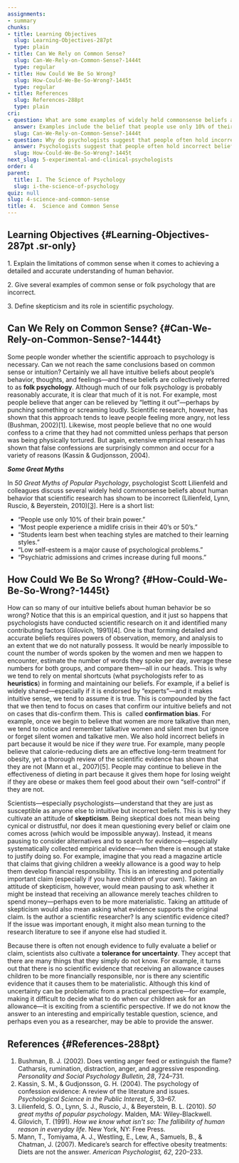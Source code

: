 ```yaml
---
assignments:
- summary
chunks:
- title: Learning Objectives
  slug: Learning-Objectives-287pt
  type: plain
- title: Can We Rely on Common Sense?
  slug: Can-We-Rely-on-Common-Sense?-1444t
  type: regular
- title: How Could We Be So Wrong?
  slug: How-Could-We-Be-So-Wrong?-1445t
  type: regular
- title: References
  slug: References-288pt
  type: plain
cri:
- question: What are some examples of widely held commonsense beliefs about human behavior that scientific research has shown to be incorrect?
  answer: Examples include the belief that people use only 10% of their brain power, most people experience a midlife crisis in their 40’s or 50’s, and low self-esteem is a major cause of psychological problems.
  slug: Can-We-Rely-on-Common-Sense?-1444t
- question: Why do psychologists suggest that people often hold incorrect beliefs about human behavior?
  answer: Psychologists suggest that people often hold incorrect beliefs about human behavior due to relying on mental shortcuts, confirmation bias, and a desire for certain beliefs to be true.
  slug: How-Could-We-Be-So-Wrong?-1445t
next_slug: 5-experimental-and-clinical-psychologists
order: 4
parent:
  title: I. The Science of Psychology
  slug: i-the-science-of-psychology
quiz: null
slug: 4-science-and-common-sense
title: 4.  Science and Common Sense
---
```


## Learning Objectives {#Learning-Objectives-287pt .sr-only} 

<i-callout variant="info" title="Learning Objectives">

1\. Explain the limitations of common sense when it comes to achieving a detailed and accurate understanding of human behavior.

2\. Give several examples of common sense or folk psychology that are incorrect.

3\. Define skepticism and its role in scientific psychology.

</i-callout>

## Can We Rely on Common Sense? {#Can-We-Rely-on-Common-Sense?-1444t} 

Some people wonder whether the scientific approach to psychology is necessary. Can we not reach the same conclusions based on common sense or intuition? Certainly we all have intuitive beliefs about people’s behavior, thoughts, and feelings—and these beliefs are collectively referred to as **folk psychology**. Although much of our folk psychology is probably reasonably accurate, it is clear that much of it is not. For example, most people believe that anger can be relieved by “letting it out”—perhaps by punching something or screaming loudly. Scientific research, however, has shown that this approach tends to leave people feeling more angry, not less (Bushman, 2002)\[1\]. Likewise, most people believe that no one would confess to a crime that they had not committed unless perhaps that person was being physically tortured. But again, extensive empirical research has shown that false confessions are surprisingly common and occur for a variety of reasons (Kassin & Gudjonsson, 2004).  

<i-callout>

_**Some Great Myths**_

In _50 Great Myths of Popular Psychology_, psychologist Scott Lilienfeld and colleagues discuss several widely held commonsense beliefs about human behavior that scientific research has shown to be incorrect (Lilienfeld, Lynn, Ruscio, & Beyerstein, 2010)[\[3\]](https://kpu.pressbooks.pub/psychmethods4e/chapter/science-and-common-sense/#footnote-27-3). Here is a short list:

* “People use only 10% of their brain power.”
* “Most people experience a midlife crisis in their 40’s or 50’s.”
* “Students learn best when teaching styles are matched to their learning styles.”
* “Low self-esteem is a major cause of psychological problems.”
* “Psychiatric admissions and crimes increase during full moons.”

</i-callout>

## How Could We Be So Wrong? {#How-Could-We-Be-So-Wrong?-1445t} 

How can so many of our intuitive beliefs about human behavior be so wrong? Notice that this is an empirical question, and it just so happens that psychologists have conducted scientific research on it and identified many contributing factors (Gilovich, 1991)\[4\]. One is that forming detailed and accurate beliefs requires powers of observation, memory, and analysis to an extent that we do not naturally possess. It would be nearly impossible to count the number of words spoken by the women and men we happen to encounter, estimate the number of words they spoke per day, average these numbers for both groups, and compare them—all in our heads. This is why we tend to rely on mental shortcuts (what psychologists refer to as **heuristics**) in forming and maintaining our beliefs. For example, if a belief is widely shared—especially if it is endorsed by “experts”—and it makes intuitive sense, we tend to assume it is true. This is compounded by the fact that we then tend to focus on cases that confirm our intuitive beliefs and not on cases that dis-confirm them. This is  called **confirmation bias**. For example, once we begin to believe that women are more talkative than men, we tend to notice and remember talkative women and silent men but ignore or forget silent women and talkative men. We also hold incorrect beliefs in part because it would be nice if they _were_ true. For example, many people believe that calorie-reducing diets are an effective long-term treatment for obesity, yet a thorough review of the scientific evidence has shown that they are not (Mann et al., 2007)\[5\]. People may continue to believe in the effectiveness of dieting in part because it gives them hope for losing weight if they are obese or makes them feel good about their own “self-control” if they are not. 

Scientists—especially psychologists—understand that they are just as susceptible as anyone else to intuitive but incorrect beliefs. This is why they cultivate an attitude of **skepticism**. Being skeptical does not mean being cynical or distrustful, nor does it mean questioning every belief or claim one comes across (which would be impossible anyway). Instead, it means pausing to consider alternatives and to search for evidence—especially systematically collected empirical evidence—when there is enough at stake to justify doing so. For example, imagine that you read a magazine article that claims that giving children a weekly allowance is a good way to help them develop financial responsibility. This is an interesting and potentially important claim (especially if you have children of your own). Taking an attitude of skepticism, however, would mean pausing to ask whether it might be instead that receiving an allowance merely teaches children to spend money—perhaps even to be more materialistic. Taking an attitude of skepticism would also mean asking what evidence supports the original claim. Is the author a scientific researcher? Is any scientific evidence cited? If the issue was important enough, it might also mean turning to the research literature to see if anyone else had studied it.

Because there is often not enough evidence to fully evaluate a belief or claim, scientists also cultivate a **tolerance for uncertainty**. They accept that there are many things that they simply do not know. For example, it turns out that there is no scientific evidence that receiving an allowance causes children to be more financially responsible, nor is there any scientific evidence that it causes them to be materialistic. Although this kind of uncertainty can be problematic from a practical perspective—for example, making it difficult to decide what to do when our children ask for an allowance—it is exciting from a scientific perspective. If we do not know the answer to an interesting and empirically testable question, science, and perhaps even you as a researcher, may be able to provide the answer.

## References {#References-288pt} 

1.  Bushman, B. J. (2002). Does venting anger feed or extinguish the flame? Catharsis, rumination, distraction, anger, and aggressive responding. _Personality and Social Psychology Bulletin, 28_, 724–731.
2.  Kassin, S. M., & Gudjonsson, G. H. (2004). The psychology of confession evidence: A review of the literature and issues. _Psychological Science in the Public Interest, 5_, 33–67.
3.  Lilienfeld, S. O., Lynn, S. J., Ruscio, J., & Beyerstein, B. L. (2010). _50 great myths of popular psychology_. Malden, MA: Wiley-Blackwell.
4.  Gilovich, T. (1991). _How we know what isn’t so: The fallibility of human reason in everyday life_. New York, NY: Free Press.
5.  Mann, T., Tomiyama, A. J., Westling, E., Lew, A., Samuels, B., & Chatman, J. (2007). Medicare’s search for effective obesity treatments: Diets are not the answer. _American Psychologist, 62_, 220–233.

